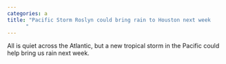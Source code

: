 ```yaml
---
categories: a
title: "Pacific Storm Roslyn could bring rain to Houston next week
      "
---
```

All is quiet across the Atlantic, but a new tropical storm in the Pacific could help bring us rain next week.
      